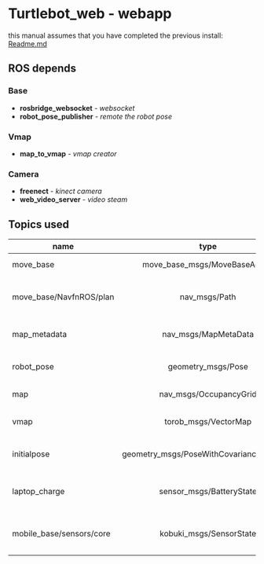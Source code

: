 # Turtlebot_web - **webapp**

this manual assumes that you have completed the previous install: [Readme.md](Readme.md)

## ROS depends 

### Base

* **rosbridge_websocket** - *websocket*
* **robot_pose_publisher** - *remote the robot pose*

### Vmap

* **map_to_vmap** - *vmap creator*

### Camera

* **freenect** - *kinect camera*
* **web_video_server** - *video steam*

## Topics used

| name                        |                   type                   |                         use |  editable                            | ref        |
| --------------------------- |:----------------------------------------:| --------------------------- |:------------------------------------:|------------|
| move_base                   |  move_base_msgs/MoveBaseAction           | Set a goal                  | a.serverName, a.actionName           | Map, Vmap  |
| move_base/NavfnROS/plan     |  nav_msgs/Path                           | View the planned path       | a.navServerName, a.navActionName     | Map, Vmap  |
| map_metadata                | nav_msgs/MapMetaData                     | Adjust map display          | -                                    | Map, Vmap  |
| robot_pose                  | geometry_msgs/Pose                       | View robot pose             | -                                    | Map, Vmap  |
| map                         | nav_msgs/OccupancyGrid                   | View the map                | -                                    | Map        |
| vmap                        | torob_msgs/VectorMap                     | View the Vmap               | -                                    | Vmap       |
| initialpose                 | geometry_msgs/PoseWithCovarianceStamped  | Set robot pose              | -                                    | Vmap       |
| laptop_charge               | sensor_msgs/BatteryState                 | Displays the laptop battery | a.laptopTopicName, a.laptopTopicType | Status     |
| mobile_base/sensors/core    | kobuki_msgs/SensorState                  | Displays the robot battery  | a.botTopicName, a.botTopicType       | Status     |

